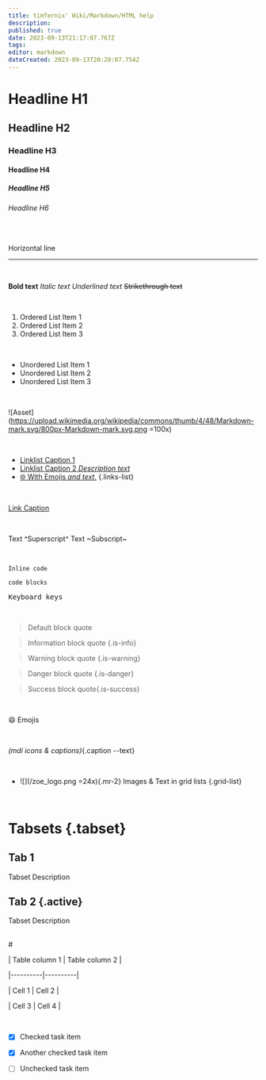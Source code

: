 ```yaml
---
title: timfernix' Wiki/Markdown/HTML help
description: 
published: true
date: 2023-09-13T21:17:07.767Z
tags: 
editor: markdown
dateCreated: 2023-09-13T20:20:07.754Z
---
```


# Headline H1
## Headline H2
### Headline H3
#### Headline H4
##### Headline H5
###### Headline H6

<br>

Horizontal line

---

<br>
  
**Bold text**
*Italic text*
_Underlined text_
~~Strikethrough text~~
  
<br>
  
1. Ordered List Item 1
2. Ordered List Item 2
3. Ordered List Item 3
  
<br>
  
- Unordered List Item 1
- Unordered List Item 2
- Unordered List Item 3
  
<br> 

![Asset](https://upload.wikimedia.org/wikipedia/commons/thumb/4/48/Markdown-mark.svg/800px-Markdown-mark.svg.png =100x)
  
<br>

- [Linklist Caption 1]()
- [Linklist Caption 2 *Description text*]()
- [:globe_with_meridians: With Emojis *and text.*]() 
{.links-list}

<br>
  
[Link Caption](Link)

<br>

Text ^Superscript^
Text ~Subscript~

<br>

`Inline code` 

```
code blocks
```
<kbd>Keyboard keys</kbd>

<br>

> Default block quote

> Information block quote {.is-info}

> Warning block quote {.is-warning}

> Danger block quote {.is-danger}

> Success block quote{.is-success}

<br>

:smile: Emojis

<br>

<i class="mdi mdi-information-outline"></i> *(mdi icons & captions)*{.caption --text}

<br>

- ![](/zoe_logo.png =24x){.mr-2} Images & Text  in grid lists
{.grid-list}

<br>

# Tabsets {.tabset}
## **Tab 1**
Tabset Description


## **Tab 2** {.active}
Tabset Description


<br>
#

| Table column 1 | Table column 2 |

|----------|----------|

| Cell 1      | Cell 2      |

| Cell 3      | Cell 4      |

<br>

- [x] Checked task item

- [x] Another checked task item

- [ ] Unchecked task item

